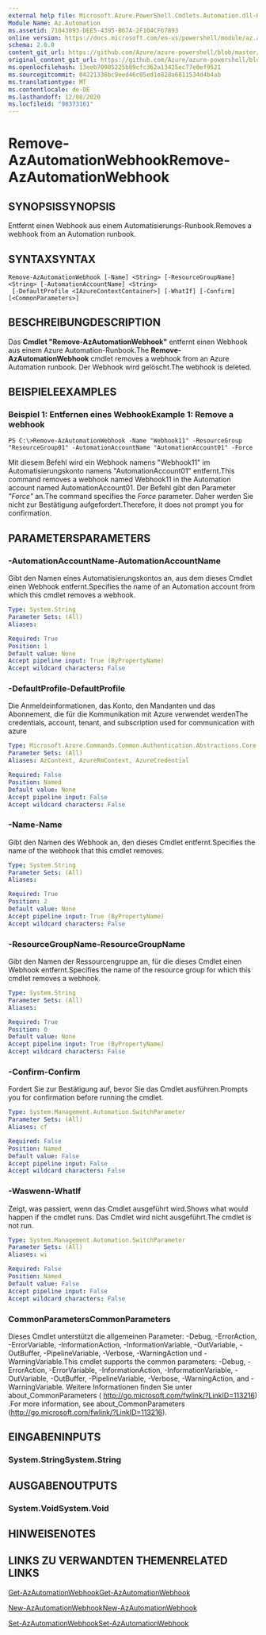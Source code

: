 ```yaml
---
external help file: Microsoft.Azure.PowerShell.Cmdlets.Automation.dll-Help.xml
Module Name: Az.Automation
ms.assetid: 71043093-DEE5-4395-B67A-2F104CF67893
online version: https://docs.microsoft.com/en-us/powershell/module/az.automation/remove-azautomationwebhook
schema: 2.0.0
content_git_url: https://github.com/Azure/azure-powershell/blob/master/src/Automation/Automation/help/Remove-AzAutomationWebhook.md
original_content_git_url: https://github.com/Azure/azure-powershell/blob/master/src/Automation/Automation/help/Remove-AzAutomationWebhook.md
ms.openlocfilehash: 13eeb70905225b89cfc362a13425ec77e0ef9521
ms.sourcegitcommit: 04221336bc9eed46c05ed1e828a6811534d4b4ab
ms.translationtype: MT
ms.contentlocale: de-DE
ms.lasthandoff: 12/08/2020
ms.locfileid: "98373161"
---
```

# <span data-ttu-id="9216d-101">Remove-AzAutomationWebhook</span><span class="sxs-lookup"><span data-stu-id="9216d-101">Remove-AzAutomationWebhook</span></span>

## <span data-ttu-id="9216d-102">SYNOPSIS</span><span class="sxs-lookup"><span data-stu-id="9216d-102">SYNOPSIS</span></span>
<span data-ttu-id="9216d-103">Entfernt einen Webhook aus einem Automatisierungs-Runbook.</span><span class="sxs-lookup"><span data-stu-id="9216d-103">Removes a webhook from an Automation runbook.</span></span>

## <span data-ttu-id="9216d-104">SYNTAX</span><span class="sxs-lookup"><span data-stu-id="9216d-104">SYNTAX</span></span>

```
Remove-AzAutomationWebhook [-Name] <String> [-ResourceGroupName] <String> [-AutomationAccountName] <String>
 [-DefaultProfile <IAzureContextContainer>] [-WhatIf] [-Confirm] [<CommonParameters>]
```

## <span data-ttu-id="9216d-105">BESCHREIBUNG</span><span class="sxs-lookup"><span data-stu-id="9216d-105">DESCRIPTION</span></span>
<span data-ttu-id="9216d-106">Das **Cmdlet "Remove-AzAutomationWebhook"** entfernt einen Webhook aus einem Azure Automation-Runbook.</span><span class="sxs-lookup"><span data-stu-id="9216d-106">The **Remove-AzAutomationWebhook** cmdlet removes a webhook from an Azure Automation runbook.</span></span>
<span data-ttu-id="9216d-107">Der Webhook wird gelöscht.</span><span class="sxs-lookup"><span data-stu-id="9216d-107">The webhook is deleted.</span></span>

## <span data-ttu-id="9216d-108">BEISPIELE</span><span class="sxs-lookup"><span data-stu-id="9216d-108">EXAMPLES</span></span>

### <span data-ttu-id="9216d-109">Beispiel 1: Entfernen eines Webhook</span><span class="sxs-lookup"><span data-stu-id="9216d-109">Example 1: Remove a webhook</span></span>
```
PS C:\>Remove-AzAutomationWebhook -Name "Webhook11" -ResourceGroup "ResourceGroup01" -AutomationAccountName "AutomationAccount01" -Force
```

<span data-ttu-id="9216d-110">Mit diesem Befehl wird ein Webhook namens "Webhook11" im Automatisierungskonto namens "AutomationAccount01" entfernt.</span><span class="sxs-lookup"><span data-stu-id="9216d-110">This command removes a webhook named Webhook11 in the Automation account named AutomationAccount01.</span></span>
<span data-ttu-id="9216d-111">Der Befehl gibt den Parameter *"Force"* an.</span><span class="sxs-lookup"><span data-stu-id="9216d-111">The command specifies the *Force* parameter.</span></span>
<span data-ttu-id="9216d-112">Daher werden Sie nicht zur Bestätigung aufgefordert.</span><span class="sxs-lookup"><span data-stu-id="9216d-112">Therefore, it does not prompt you for confirmation.</span></span>

## <span data-ttu-id="9216d-113">PARAMETERS</span><span class="sxs-lookup"><span data-stu-id="9216d-113">PARAMETERS</span></span>

### <span data-ttu-id="9216d-114">-AutomationAccountName</span><span class="sxs-lookup"><span data-stu-id="9216d-114">-AutomationAccountName</span></span>
<span data-ttu-id="9216d-115">Gibt den Namen eines Automatisierungskontos an, aus dem dieses Cmdlet einen Webhook entfernt.</span><span class="sxs-lookup"><span data-stu-id="9216d-115">Specifies the name of an Automation account from which this cmdlet removes a webhook.</span></span>

```yaml
Type: System.String
Parameter Sets: (All)
Aliases:

Required: True
Position: 1
Default value: None
Accept pipeline input: True (ByPropertyName)
Accept wildcard characters: False
```

### <span data-ttu-id="9216d-116">-DefaultProfile</span><span class="sxs-lookup"><span data-stu-id="9216d-116">-DefaultProfile</span></span>
<span data-ttu-id="9216d-117">Die Anmeldeinformationen, das Konto, den Mandanten und das Abonnement, die für die Kommunikation mit Azure verwendet werden</span><span class="sxs-lookup"><span data-stu-id="9216d-117">The credentials, account, tenant, and subscription used for communication with azure</span></span>

```yaml
Type: Microsoft.Azure.Commands.Common.Authentication.Abstractions.Core.IAzureContextContainer
Parameter Sets: (All)
Aliases: AzContext, AzureRmContext, AzureCredential

Required: False
Position: Named
Default value: None
Accept pipeline input: False
Accept wildcard characters: False
```

### <span data-ttu-id="9216d-118">-Name</span><span class="sxs-lookup"><span data-stu-id="9216d-118">-Name</span></span>
<span data-ttu-id="9216d-119">Gibt den Namen des Webhook an, den dieses Cmdlet entfernt.</span><span class="sxs-lookup"><span data-stu-id="9216d-119">Specifies the name of the webhook that this cmdlet removes.</span></span>

```yaml
Type: System.String
Parameter Sets: (All)
Aliases:

Required: True
Position: 2
Default value: None
Accept pipeline input: True (ByPropertyName)
Accept wildcard characters: False
```

### <span data-ttu-id="9216d-120">-ResourceGroupName</span><span class="sxs-lookup"><span data-stu-id="9216d-120">-ResourceGroupName</span></span>
<span data-ttu-id="9216d-121">Gibt den Namen der Ressourcengruppe an, für die dieses Cmdlet einen Webhook entfernt.</span><span class="sxs-lookup"><span data-stu-id="9216d-121">Specifies the name of the resource group for which this cmdlet removes a webhook.</span></span>

```yaml
Type: System.String
Parameter Sets: (All)
Aliases:

Required: True
Position: 0
Default value: None
Accept pipeline input: True (ByPropertyName)
Accept wildcard characters: False
```

### <span data-ttu-id="9216d-122">-Confirm</span><span class="sxs-lookup"><span data-stu-id="9216d-122">-Confirm</span></span>
<span data-ttu-id="9216d-123">Fordert Sie zur Bestätigung auf, bevor Sie das Cmdlet ausführen.</span><span class="sxs-lookup"><span data-stu-id="9216d-123">Prompts you for confirmation before running the cmdlet.</span></span>

```yaml
Type: System.Management.Automation.SwitchParameter
Parameter Sets: (All)
Aliases: cf

Required: False
Position: Named
Default value: False
Accept pipeline input: False
Accept wildcard characters: False
```

### <span data-ttu-id="9216d-124">-Waswenn</span><span class="sxs-lookup"><span data-stu-id="9216d-124">-WhatIf</span></span>
<span data-ttu-id="9216d-125">Zeigt, was passiert, wenn das Cmdlet ausgeführt wird.</span><span class="sxs-lookup"><span data-stu-id="9216d-125">Shows what would happen if the cmdlet runs.</span></span>
<span data-ttu-id="9216d-126">Das Cmdlet wird nicht ausgeführt.</span><span class="sxs-lookup"><span data-stu-id="9216d-126">The cmdlet is not run.</span></span>

```yaml
Type: System.Management.Automation.SwitchParameter
Parameter Sets: (All)
Aliases: wi

Required: False
Position: Named
Default value: False
Accept pipeline input: False
Accept wildcard characters: False
```

### <span data-ttu-id="9216d-127">CommonParameters</span><span class="sxs-lookup"><span data-stu-id="9216d-127">CommonParameters</span></span>
<span data-ttu-id="9216d-128">Dieses Cmdlet unterstützt die allgemeinen Parameter: -Debug, -ErrorAction, -ErrorVariable, -InformationAction, -InformationVariable, -OutVariable, -OutBuffer, -PipelineVariable, -Verbose, -WarningAction und -WarningVariable.</span><span class="sxs-lookup"><span data-stu-id="9216d-128">This cmdlet supports the common parameters: -Debug, -ErrorAction, -ErrorVariable, -InformationAction, -InformationVariable, -OutVariable, -OutBuffer, -PipelineVariable, -Verbose, -WarningAction, and -WarningVariable.</span></span> <span data-ttu-id="9216d-129">Weitere Informationen finden Sie unter about_CommonParameters ( http://go.microsoft.com/fwlink/?LinkID=113216) .</span><span class="sxs-lookup"><span data-stu-id="9216d-129">For more information, see about_CommonParameters (http://go.microsoft.com/fwlink/?LinkID=113216).</span></span>

## <span data-ttu-id="9216d-130">EINGABEN</span><span class="sxs-lookup"><span data-stu-id="9216d-130">INPUTS</span></span>

### <span data-ttu-id="9216d-131">System.String</span><span class="sxs-lookup"><span data-stu-id="9216d-131">System.String</span></span>

## <span data-ttu-id="9216d-132">AUSGABEN</span><span class="sxs-lookup"><span data-stu-id="9216d-132">OUTPUTS</span></span>

### <span data-ttu-id="9216d-133">System.Void</span><span class="sxs-lookup"><span data-stu-id="9216d-133">System.Void</span></span>

## <span data-ttu-id="9216d-134">HINWEISE</span><span class="sxs-lookup"><span data-stu-id="9216d-134">NOTES</span></span>

## <span data-ttu-id="9216d-135">LINKS ZU VERWANDTEN THEMEN</span><span class="sxs-lookup"><span data-stu-id="9216d-135">RELATED LINKS</span></span>

[<span data-ttu-id="9216d-136">Get-AzAutomationWebhook</span><span class="sxs-lookup"><span data-stu-id="9216d-136">Get-AzAutomationWebhook</span></span>](./Get-AzAutomationWebhook.md)

[<span data-ttu-id="9216d-137">New-AzAutomationWebhook</span><span class="sxs-lookup"><span data-stu-id="9216d-137">New-AzAutomationWebhook</span></span>](./New-AzAutomationWebhook.md)

[<span data-ttu-id="9216d-138">Set-AzAutomationWebhook</span><span class="sxs-lookup"><span data-stu-id="9216d-138">Set-AzAutomationWebhook</span></span>](./Set-AzAutomationWebhook.md)


